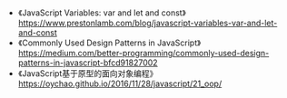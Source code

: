 * 《JavaScript Variables: var and let and const》https://www.prestonlamb.com/blog/javascript-variables-var-and-let-and-const
* 《Commonly Used Design Patterns in JavaScript》https://medium.com/better-programming/commonly-used-design-patterns-in-javascript-bfcd91827002
* 《JavaScript基于原型的面向对象编程》https://oychao.github.io/2016/11/28/javascript/21_oop/
